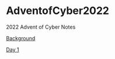 # AdventofCyber2022
2022 Advent of Cyber Notes

[Background](notes/Background.md)

[Day 1](notes/Day1.md)
